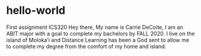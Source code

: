 # hello-world
First assignment ICS320
Hey there, My name is Carrie DeCoite, I am an ABIT major with a goal to complete my bachelors by FALL 2020. I live on the island of Molokaʻi and Distance Learning has been a God sent to allow me to complete my degree from the comfort of my home and island. 
